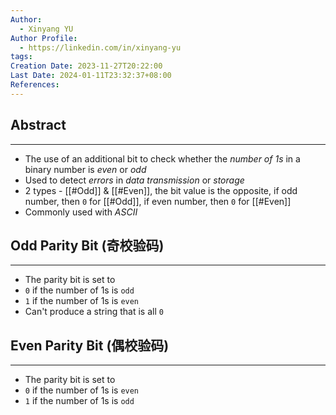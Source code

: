 ```yaml
---
Author:
  - Xinyang YU
Author Profile:
  - https://linkedin.com/in/xinyang-yu
tags: 
Creation Date: 2023-11-27T20:22:00
Last Date: 2024-01-11T23:32:37+08:00
References: 
---
```

## Abstract
---
- The use of an additional bit to check whether the *number of 1s* in a binary number is *even* or *odd*
- Used to detect *errors* in *data transmission* or *storage*
- 2 types - [[#Odd]] & [[#Even]], the bit value is the opposite, if odd number, then `0` for [[#Odd]], if even number, then `0` for [[#Even]]
- Commonly used with *ASCII*


## Odd Parity Bit (奇校验码)
---
- The parity bit is set to 
- `0` if the number of 1s is `odd`
- `1` if the number of 1s is `even`
- Can't produce a string that is all `0`

## Even Parity Bit (偶校验码)
---
- The parity bit is set to 
- `0` if the number of 1s is `even`
- `1` if the number of 1s is `odd`